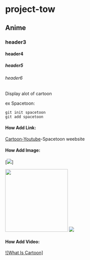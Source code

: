 # project-tow
## Anime
### header3
#### header4
##### header5
###### header6


Display alot of cartoon


ex Spacetoon:

```
git init spacetoon
git add spacetoon
```


#### How Add Link:
[Cartoon-Youtube](https://spacetoon.com/)-Spacetoon weebsite


#### How Add Image:
[![](https://github.com/omar-IT/project-tow/assets/139554316/c73920c0-8be2-449e-85ce-97c337b3f50d)]
<div>
<img src ="https://github.com/omar-IT/project-one/assets/139554316/b6634861-4da7-487b-b0bb-2fc7ffeb7209" width="200">
<img src="https://th.bing.com/th?id=OIP.izneqPfHzhjHYI5u-wunXgHaHa&w=250&h=250&c=8&rs=1&qlt=90&o=6&dpr=1.3&pid=3.1&rm=2">
</div>


#### How Add Video:

[![What Is Cartoon]](https://spacetoon.com/)
